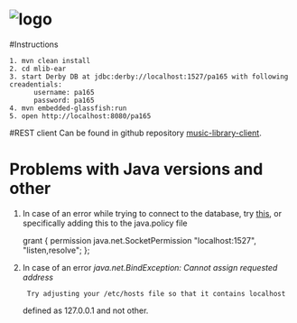 ![logo](https://raw.github.com/ibek/music-library/master/mlib-web/src/main/webapp/resources/logo.png)
=============

#Instructions

    1. mvn clean install
    2. cd mlib-ear
    3. start Derby DB at jdbc:derby://localhost:1527/pa165 with following creadentials: 
          username: pa165
          password: pa165
    4. mvn embedded-glassfish:run
    5. open http://localhost:8080/pa165

#REST client
Can be found in github repository [music-library-client](https://github.com/tomparys/music-library-client).

# Problems with Java versions and other
1. In case of an error while trying to connect to the database, try [this](http://stackoverflow.com/questions/21154400/unable-to-start-derby-database-from-netbeans-7-4), or specifically adding this to the java.policy file

	grant {
        	permission java.net.SocketPermission "localhost:1527", "listen,resolve";
	};

2. In case of an error *java.net.BindException: Cannot assign requested address*

        Try adjusting your /etc/hosts file so that it contains localhost
	defined as 127.0.0.1 and not other.
